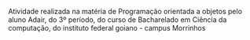 Atividade realizada na matéria de Programação orientada a objetos pelo aluno Adair, do 3º período, do curso de Bacharelado em Ciência da computação, do instituto federal goiano - campus Morrinhos
